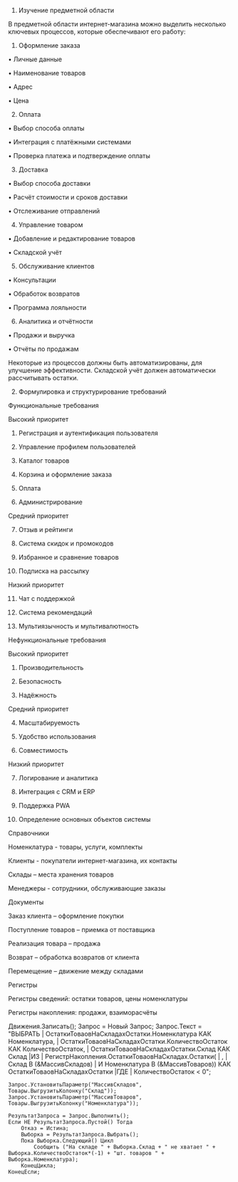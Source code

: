 
1.	Изучение предметной области


В предметной области интернет-магазина можно выделить несколько ключевых процессов, которые обеспечивают его работу:
1.	Оформление заказа

  •	Личные данные

  •	Наименование товаров

  •	Адрес

  •	Цена

2.	Оплата

  •	Выбор способа оплаты

  •	Интеграция с платёжными системами

  •	Проверка платежа и подтверждение оплаты

3.	Доставка
   
  •	Выбор способа доставки

  •	Расчёт стоимости и сроков доставки

  •	Отслеживание отправлений

4.	Управление товаром

  •	Добавление и редактирование товаров

  •	Складской учёт

5.	Обслуживание клиентов

  •	Консультации

  •	Обработок возвратов

  •	Программа лояльности

6.	Аналитика и отчётности

  •	Продажи и выручка

  •	Отчёты по продажам

Некоторые из процессов должны быть автоматизированы, для улучшение эффективности. Складской учёт должен автоматически рассчитывать остатки.


2. Формулировка и структурирование требований


Функциональные требования

Высокий приоритет

1.	Регистрация и аутентификация пользователя

2.	Управление профилем пользователей

3.	Каталог товаров

4.	Корзина и оформление заказа

5.	Оплата

6.	Администрирование

Средний приоритет

7.	Отзыв и рейтинги

8.	Система скидок и промокодов

9.	Избранное и сравнение товаров

10.	Подписка на рассылку

Низкий приоритет

11.	Чат с поддержкой

12.	Система рекомендаций

13.	Мультиязычность и мультивалютность

Нефункциональные требования

Высокий приоритет

1.	Производительность

2.	Безопасность

3.	Надёжность

Средний приоритет

4.	Масштабируемость

5.	Удобство использования

6.	Совместимость

Низкий приоритет

7.	Логирование и аналитика

8.	Интеграция с CRM и ERP

9.	Поддержка PWA



3. Определение основных объектов системы



Справочники

Номенклатура - товары, услуги, комплекты

Клиенты - покупатели интернет-магазина, их контакты

Склады – места хранения товаров

Менеджеры - сотрудники, обслуживающие заказы

Документы

Заказ клиента – оформление покупки

Поступление товаров – приемка от поставщика

Реализация товара – продажа

Возврат – обработка возвратов от клиента

Перемещение – движение между складами

Регистры

Регистры сведений: остатки товаров, цены номенклатуры

Регистры накопления: продажи, взаиморасчёты

Движения.Записать();
	Запрос = Новый Запрос;
    Запрос.Текст =
    "ВЫБРАТЬ
	|   ОстаткиТоваовНаСкладахОстатки.Номенклатура КАК Номенклатура,
	|   ОстаткиТоваовНаСкладахОстатки.КоличествоОстаток КАК КоличествоОстаток,
	|   ОстаткиТоваовНаСкладахОстатки.Склад КАК Склад
	|ИЗ
	|   РегистрНакопления.ОстаткиТоваовНаСкладах.Остатки(
	|           ,
	|           Склад В (&МассивСкладов)
	|               И Номенклатура В (&МассивТоваров)) КАК ОстаткиТоваовНаСкладахОстатки
	|ГДЕ
	|   КоличествоОстаток < 0";
	
	Запрос.УстановитьПараметр("МассивСкладов", Товары.ВыгрузитьКолонку("Склад"));
	Запрос.УстановитьПараметр("МассивТоваров", Товары.ВыгрузитьКолонку("Номенклатура"));	
	
	РезультатЗапроса = Запрос.Выполнить();
	Если НЕ РезультатЗапроса.Пустой() Тогда
		Отказ = Истина;
		Выборка = РезультатЗапроса.Выбрать();
		Пока Выборка.Следующий() Цикл
			Сообщить ("На складе " + Выборка.Склад + " не хватает " + Выборка.КоличествоОстаток*(-1) + "шт. товаров " + Выборка.Номенклатура);	
		КонецЦикла;
	КонецЕсли;
